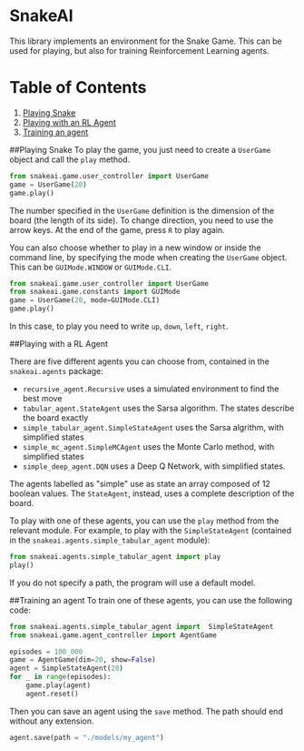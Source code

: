 # SnakeAI
This library implements an environment for the Snake Game. This can be used for playing, but also for training  Reinforcement
Learning agents.

# Table of Contents
1. [Playing Snake](#paragraph1)
2. [Playing with an RL Agent](#paragraph2)
3. [Training an agent](#paragraph3)


##Playing Snake <a name="paragraph1"></a>
To play the game, you just need to create a `UserGame` object and call the `play` method.
```python
from snakeai.game.user_controller import UserGame
game = UserGame(20)
game.play()
```
The number specified in the `UserGame` definition is the dimension of the board (the length of its side).
To change direction, you need to use the arrow keys. At the end of the game, press `R` to play again.

You can also choose whether to play in a new window or inside the command line, by specifying the mode when creating the 
`UserGame` object. This can be `GUIMode.WINDOW` or `GUIMode.CLI`.
```python
from snakeai.game.user_controller import UserGame
from snakeai.game.constants import GUIMode
game = UserGame(20, mode=GUIMode.CLI)
game.play()
```
In this case, to play you need to write `up`, `down`, `left`, `right`.

##Playing with a RL Agent <a name="paragraph2"></a>

There are five different agents you can choose from, contained in the `snakeai.agents` package:
* `recursive_agent.Recursive` uses a simulated environment to find the best move 
* `tabular_agent.StateAgent` uses the Sarsa algorithm. The states describe the board exactly
* `simple_tabular_agent.SimpleStateAgent` uses the Sarsa algrithm, with simplified states
* `simple_mc_agent.SimpleMCAgent` uses the Monte Carlo method, with simplified states
* `simple_deep_agent.DQN` uses a Deep Q Network, with simplified states.

The agents labelled as "simple" use as state an array composed of 12 boolean values. The `StateAgent`, instead, uses
a complete description of the board. 

To play with one of these agents, you can use the `play` method from the relevant module. For example, to play with the
`SimpleStateAgent` (contained in the `snakeai.agents.simple_tabular_agent` module):
```python
from snakeai.agents.simple_tabular_agent import play
play()
```
If you do not specify a path, the program will use a default model. 

##Training an agent <a name="paragraph3"></a>
To train one of these agents, you can use the following code:
```python
from snakeai.agents.simple_tabular_agent import  SimpleStateAgent
from snakeai.game.agent_controller import AgentGame

episodes = 100_000
game = AgentGame(dim=20, show=False)
agent = SimpleStateAgent(20)
for _ in range(episodes):
    game.play(agent)
    agent.reset()
```

Then you can save an agent using the `save` method. The path should end without any extension.
```python
agent.save(path = "./models/my_agent")
```

